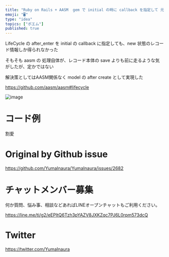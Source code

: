 ```yaml
---
title: "Ruby on Rails + AASM  gem で initial の時に callback を指定して 元のレコードの情報を得られない"
emoji: "🖥"
type: "idea"
topics: ["ポエム"]
published: true
---
```


LifeCycle の after_enter を initial の callback に指定しても、new 状態のレコード情報しか得られなかった

そもそも aasm の 処理自体が、レコード本体の save よりも前に走るような気がしたが、定かではない

解決策としてはAASM関係なく model の after create として実現した

https://github.com/aasm/aasm#lifecycle

![image](https://user-images.githubusercontent.com/13635059/68478136-8dfe4500-0272-11ea-8e9e-7e00c55b4488.png)

# コード例

割愛

# Original by Github issue

https://github.com/YumaInaura/YumaInaura/issues/2682








<!-- Update From Qiita API -->

# チャットメンバー募集


何か質問、悩み事、相談などあればLINEオープンチャットもご利用ください。

https://line.me/ti/g2/eEPltQ6Tzh3pYAZV8JXKZqc7PJ6L0rpm573dcQ





# Twitter


https://twitter.com/YumaInaura


<!-- Update From Qiita API -->


